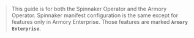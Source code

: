 > This guide is for both the Spinnaker Operator and the Armory Operator.  Spinnaker manifest configuration is the same except for features only in Armory Enterprise. Those features are marked **`Armory Enterprise`**. 